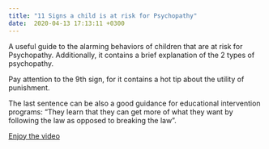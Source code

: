```yaml
---
title: "11 Signs a child is at risk for Psychopathy"
date:  2020-04-13 17:13:11 +0300
---
```


A useful guide to the alarming behaviors of children that are at risk for Psychopathy. Additionally, it contains a brief explanation of the 2 types of psychopathy.

Pay attention to the 9th sign, for it contains a hot tip about the utility of punishment. 

The last sentence can be also a good guidance for educational intervention programs: 
“They learn that they can get more of what they want by following the law as opposed to breaking the law”.

[Enjoy the video](https://www.youtube.com/watch?v=7pKYmCp3-Hs)
